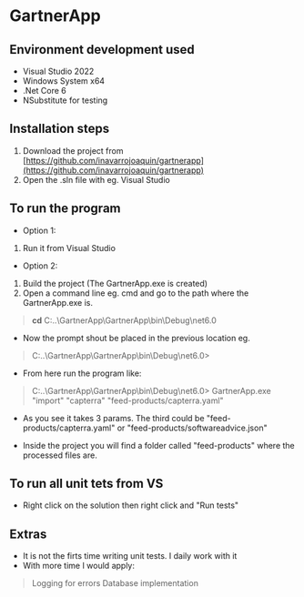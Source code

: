 # GartnerApp

## Environment development used
- Visual Studio 2022
- Windows System x64
- .Net Core 6
- NSubstitute for testing

## Installation steps
 1) Download the project from [https://github.com/inavarrojoaquin/gartnerapp](https://github.com/inavarrojoaquin/gartnerapp) 
 2) Open the .sln file with eg. Visual Studio

## To run the program
- Option 1:
 1) Run it from Visual Studio

- Option 2:
 1) Build the project (The GartnerApp.exe is created)
 2) Open a command line eg. cmd and go to the path where the GartnerApp.exe is.  
> **cd** C:\..\GartnerApp\GartnerApp\bin\Debug\net6.0

- Now the prompt shout be placed in the previous location eg.
> C:\..\GartnerApp\GartnerApp\bin\Debug\net6.0>

- From here run the program like:
> C:\..\GartnerApp\GartnerApp\bin\Debug\net6.0> GartnerApp.exe "import" "capterra" "feed-products/capterra.yaml"

- As you see it takes 3 params. The third could be "feed-products/capterra.yaml" or "feed-products/softwareadvice.json"

- Inside the project you will find a folder called "feed-products" where the processed files are.

## To run all unit tets from VS
- Right click on the solution then right click and "Run tests"

## Extras
- It is not the firts time writing unit tests. I daily work with it
- With more time I would apply:
> Logging for errors
> Database implementation
